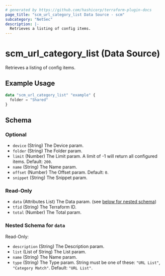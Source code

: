 ```yaml
---
# generated by https://github.com/hashicorp/terraform-plugin-docs
page_title: "scm_url_category_list Data Source - scm"
subcategory: "NetSec"
description: |-
  Retrieves a listing of config items.
---
```


# scm_url_category_list (Data Source)

Retrieves a listing of config items.

## Example Usage

```terraform
data "scm_url_category_list" "example" {
  folder = "Shared"
}
```

<!-- schema generated by tfplugindocs -->
## Schema

### Optional

- `device` (String) The Device param.
- `folder` (String) The Folder param.
- `limit` (Number) The Limit param. A limit of -1 will return all configured items. Default: `200`.
- `name` (String) The Name param.
- `offset` (Number) The Offset param. Default: `0`.
- `snippet` (String) The Snippet param.

### Read-Only

- `data` (Attributes List) The Data param. (see [below for nested schema](#nestedatt--data))
- `tfid` (String) The Terraform ID.
- `total` (Number) The Total param.

<a id="nestedatt--data"></a>
### Nested Schema for `data`

Read-Only:

- `description` (String) The Description param.
- `list` (List of String) The List param.
- `name` (String) The Name param.
- `type` (String) The Type param. String must be one of these: `"URL List"`, `"Category Match"`. Default: `"URL List"`.
